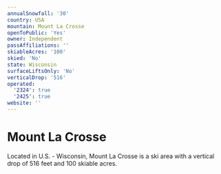 ```yaml
---
annualSnowfall: '30'
country: USA
mountain: Mount La Crosse
openToPublic: 'Yes'
owner: Independent
passAffiliations: ''
skiableAcres: '100'
skied: 'No'
state: Wisconsin
surfaceLiftsOnly: 'No'
verticalDrop: '516'
operated:
  '2324': true
  '2425': true
website: ''
---
```



# Mount La Crosse

Located in U.S. - Wisconsin, Mount La Crosse is a ski area with a vertical drop of 516 feet and 100 skiable acres.

